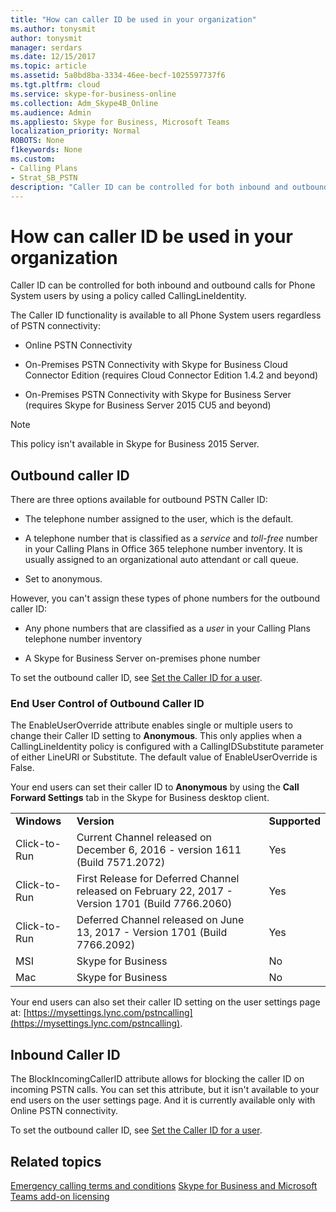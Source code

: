```yaml
---
title: "How can caller ID be used in your organization"
ms.author: tonysmit
author: tonysmit
manager: serdars
ms.date: 12/15/2017
ms.topic: article
ms.assetid: 5a0bd8ba-3334-46ee-becf-1025597737f6
ms.tgt.pltfrm: cloud
ms.service: skype-for-business-online
ms.collection: Adm_Skype4B_Online
ms.audience: Admin
ms.appliesto: Skype for Business, Microsoft Teams
localization_priority: Normal
ROBOTS: None
f1keywords: None
ms.custom:
- Calling Plans
- Strat_SB_PSTN
description: "Caller ID can be controlled for both inbound and outbound calls for Phone System users by using a policy called CallingLineIdentity."
---
```


# How can caller ID be used in your organization

Caller ID can be controlled for both inbound and outbound calls for Phone System users by using a policy called CallingLineIdentity.
  
The Caller ID functionality is available to all Phone System users regardless of PSTN connectivity:
  
- Online PSTN Connectivity
    
- On-Premises PSTN Connectivity with Skype for Business Cloud Connector Edition (requires Cloud Connector Edition 1.4.2 and beyond)
    
- On-Premises PSTN Connectivity with Skype for Business Server (requires Skype for Business Server 2015 CU5 and beyond)
    
> [!NOTE]
> This policy isn't available in Skype for Business 2015 Server. 
  
## Outbound caller ID

There are three options available for outbound PSTN Caller ID:
  
- The telephone number assigned to the user, which is the default.
    
- A telephone number that is classified as a *service* and *toll-free* number in your Calling Plans in Office 365 telephone number inventory. It is usually assigned to an organizational auto attendant or call queue.
    
- Set to anonymous.
    
However, you can't assign these types of phone numbers for the outbound caller ID:
  
- Any phone numbers that are classified as a  *user*  in your Calling Plans telephone number inventory
    
- A Skype for Business Server on-premises phone number
    
To set the outbound caller ID, see [Set the Caller ID for a user](set-the-caller-id-for-a-user.md).
  
### End User Control of Outbound Caller ID

The EnableUserOverride attribute enables single or multiple users to change their Caller ID setting to **Anonymous**. This only applies when a CallingLineIdentity policy is configured with a CallingIDSubstitute parameter of either LineURI or Substitute. The default value of EnableUserOverride is False.
  
Your end users can set their caller ID to **Anonymous** by using the **Call Forward Settings** tab in the Skype for Business desktop client.
  
||||
|:-----|:-----|:-----|
|**Windows** <br/> |**Version** <br/> |**Supported** <br/> |
|Click-to-Run  <br/> |Current Channel released on December 6, 2016 - version 1611 (Build 7571.2072)  <br/> |Yes  <br/> |
|Click-to-Run  <br/> |First Release for Deferred Channel released on February 22, 2017 - Version 1701 (Build 7766.2060)  <br/> |Yes  <br/> |
|Click-to-Run  <br/> |Deferred Channel released on June 13, 2017 - Version 1701 (Build 7766.2092)  <br/> |Yes  <br/> |
|MSI  <br/> |Skype for Business  <br/> |No  <br/> |
|Mac  <br/> |Skype for Business  <br/> |No  <br/> |
   
Your end users can also set their caller ID setting on the user settings page at: [https://mysettings.lync.com/pstncalling](https://mysettings.lync.com/pstncalling).
  
## Inbound Caller ID

The BlockIncomingCallerID attribute allows for blocking the caller ID on incoming PSTN calls. You can set this attribute, but it isn't available to your end users on the user settings page. And it is currently available only with Online PSTN connectivity.
  
To set the outbound caller ID, see [Set the Caller ID for a user](set-the-caller-id-for-a-user.md).
  
## Related topics
[Emergency calling terms and conditions](emergency-calling-terms-and-conditions.md)
[Skype for Business and Microsoft Teams add-on licensing](../skype-for-business-and-microsoft-teams-add-on-licensing/skype-for-business-and-microsoft-teams-add-on-licensing.md)